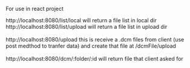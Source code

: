 For use in react project <br />

http://localhost:8080/list/local will return a file list in local dir <br />
http://localhost:8080/list/upload will return a file list in upload dir <br />
<br />
http://localhost:8080/upload this is receive a .dcm files from client (use post medthod to tranfer data) and create that file at /dcmFile/upload <br />
<br />
http://localhost:8080/dcm/:folder/:id will return file that client asked for <br />
